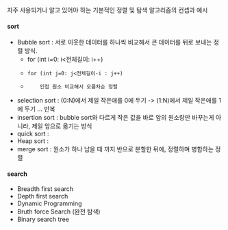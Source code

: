 자주 사용되거나 알고 있어야 하는 기본적인 정렬 및 탐색 알고리즘의 컨셉과 예시

#### sort
* Bubble sort : 서로 이웃한 데이터를 하나씩 비교해서 큰 데이터를 뒤로 보내는 정렬 방식.
  + for (int i=0: i<전체길이: i++)
  +     for (int j=0: j<전체길이-i : j++)
  +         인접 원소 비교해서 오름차순 정렬
* selection sort : (0:N)에서 제일 작은애를 0에 두기 -> (1:N)에서 제일 작은애를 1에 두기 ... 반복
* insertion sort : bubble sort와 다르게 작은 값을 바로 앞의 원소랑만 바꾸는게 아니라, 제일 앞으로 옮기는 방식
* quick sort : 
* Heap sort : 
* merge sort : 원소가 하나 남을 때 까지 반으로 분할한 뒤에, 정렬하며 병합하는 정렬

#### search
* Breadth first search
* Depth first search
* Dynamic Programming
* Bruth force Search (완전 탐색)
* Binary search tree
